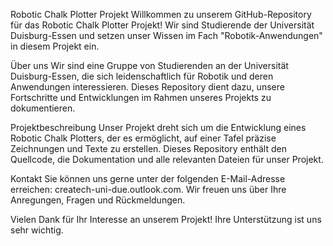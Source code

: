Robotic Chalk Plotter Projekt
Willkommen zu unserem GitHub-Repository für das Robotic Chalk Plotter Projekt! Wir sind Studierende der Universität Duisburg-Essen und setzen unser Wissen im Fach "Robotik-Anwendungen" in diesem Projekt ein.

Über uns
Wir sind eine Gruppe von Studierenden an der Universität Duisburg-Essen, die sich leidenschaftlich für Robotik und deren Anwendungen interessieren. Dieses Repository dient dazu, unsere Fortschritte und Entwicklungen im Rahmen unseres Projekts zu dokumentieren.

Projektbeschreibung
Unser Projekt dreht sich um die Entwicklung eines Robotic Chalk Plotters, der es ermöglicht, auf einer Tafel präzise Zeichnungen und Texte zu erstellen. Dieses Repository enthält den Quellcode, die Dokumentation und alle relevanten Dateien für unser Projekt.

Kontakt
Sie können uns gerne unter der folgenden E-Mail-Adresse erreichen: createch-uni-due.outlook.com. Wir freuen uns über Ihre Anregungen, Fragen und Rückmeldungen.

Vielen Dank für Ihr Interesse an unserem Projekt! Ihre Unterstützung ist uns sehr wichtig.
